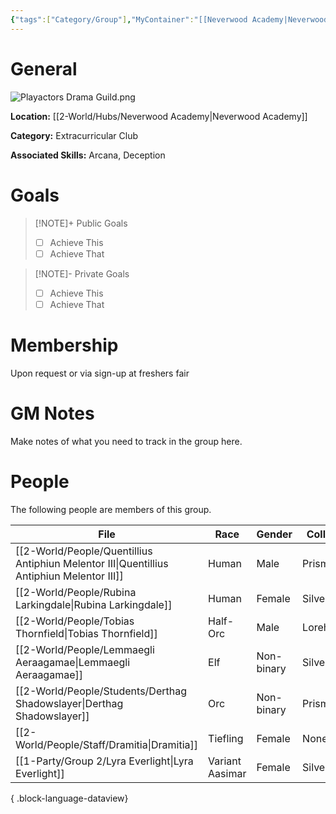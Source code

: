 ```yaml
---
{"tags":["Category/Group"],"MyContainer":"[[Neverwood Academy|Neverwood Academy]]","MyCategory":"Extracurricular Club","image":"Playactors Drama Guild.png","obsidianUIMode":"preview","leaders":null,"staff":null,"members":null,"initiates":null,"primary_contact":null,"Skill1":"Arcana","Skill2":"Deception","dg-publish":true,"dg-path":"World/Groups/Extracurricular Club/Play Actors Drama Guild.md","permalink":"/world/groups/extracurricular-club/play-actors-drama-guild/","dgPassFrontmatter":true,"updated":"2025-09-29T13:05:00.000+01:00"}
---
```



# General

![Playactors Drama Guild.png](/img/user/z_Assets/Extracurriculars/Playactors%20Drama%20Guild.png)

**Location:** [[2-World/Hubs/Neverwood Academy\|Neverwood Academy]]

**Category:** Extracurricular Club

**Associated Skills:** Arcana, Deception

# Goals

> [!NOTE]+ Public Goals
> - [ ] Achieve This
> - [ ] Achieve That

> [!NOTE]- Private Goals
> - [ ] Achieve This
> - [ ] Achieve That

# Membership
Upon request or via sign-up at freshers fair

# GM Notes

Make notes of what you need to track in the group here. 


# People

The following people are members of this group.  


| File                                                                                         | Race            | Gender     | College     |
| -------------------------------------------------------------------------------------------- | --------------- | ---------- | ----------- |
| [[2-World/People/Quentillius Antiphiun Melentor III\|Quentillius Antiphiun Melentor III]] | Human           | Male       | Prismari    |
| [[2-World/People/Rubina Larkingdale\|Rubina Larkingdale]]                                 | Human           | Female     | Silverquill |
| [[2-World/People/Tobias Thornfield\|Tobias Thornfield]]                                   | Half-Orc        | Male       | Lorehold    |
| [[2-World/People/Lemmaegli Aeraagamae\|Lemmaegli Aeraagamae]]                             | Elf             | Non-binary | Silverquill |
| [[2-World/People/Students/Derthag Shadowslayer\|Derthag Shadowslayer]]                    | Orc             | Non-binary | Prismari    |
| [[2-World/People/Staff/Dramitia\|Dramitia]]                                               | Tiefling        | Female     | None        |
| [[1-Party/Group 2/Lyra Everlight\|Lyra Everlight]]                                        | Variant Aasimar | Female     | Silverquill |

{ .block-language-dataview}
